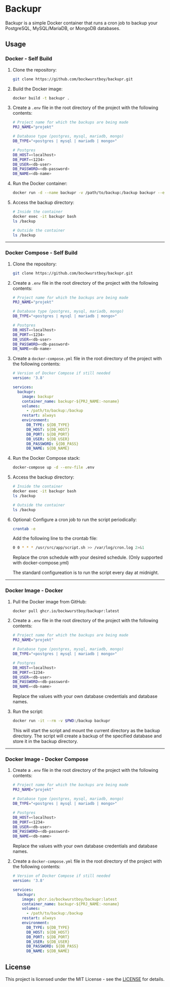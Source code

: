 # Backupr

Backupr is a simple Docker container that runs a cron job to backup your PostgreSQL, MySQL/MariaDB, or MongoDB databases.

## Usage

### Docker - Self Build

1. Clone the repository:

   ```bash
   git clone https://github.com/bockwurstboy/backupr.git
   ```

2. Build the Docker image:

   ```bash
   docker build -t backupr .
   ```

3. Create a `.env` file in the root directory of the project with the following contents:

   ```bash
   # Project name for which the backups are being made
   PRJ_NAME="projekt"

   # Database type (postgres, mysql, mariadb, mongo)
   DB_TYPE="<postgres | mysql | mariadb | mongo>"

   # Postgres
   DB_HOST=<localhost>
   DB_PORT=<1234>
   DB_USER=<db-user>
   DB_PASSWORD=<db-password>
   DB_NAME=<db-name>
   ```

4. Run the Docker container:

   ```bash
   docker run -d --name backupr -v /path/to/backup:/backup backupr --env-file .env
   ```

5. Access the backup directory:

   ```bash
   # Inside the container
   docker exec -it backupr bash
   ls /backup

   # Outside the container
   ls /backup
   ```

---

### Docker Compose - Self Build

1. Clone the repository:

   ```bash
   git clone https://github.com/bockwurstboy/backupr.git
   ```

2. Create a `.env` file in the root directory of the project with the following contents:

   ```bash
   # Project name for which the backups are being made
   PRJ_NAME="projekt"

   # Database type (postgres, mysql, mariadb, mongo)
   DB_TYPE="<postgres | mysql | mariadb | mongo>"

   # Postgres
   DB_HOST=<localhost>
   DB_PORT=<1234>
   DB_USER=<db-user>
   DB_PASSWORD=<db-password>
   DB_NAME=<db-name>
   ```

3. Create a `docker-compose.yml` file in the root directory of the project with the following contents:

   ```yaml
   # Version of Docker Compose if still needed
   version: '3.8'

   services:
     backupr:
       image: backupr
       container_name: backupr-${PRJ_NAME:-noname}
       volumes:
         - /path/to/backup:/backup
       restart: always
       environment:
         DB_TYPE: ${DB_TYPE}
         DB_HOST: ${DB_HOST}
         DB_PORT: ${DB_PORT}
         DB_USER: ${DB_USER}
         DB_PASSWORD: ${DB_PASS}
         DB_NAME: ${DB_NAME}
   ```

4. Run the Docker Compose stack:

   ```bash
   docker-compose up -d --env-file .env
   ```

5. Access the backup directory:

   ```bash
   # Inside the container
   docker exec -it backupr bash
   ls /backup

   # Outside the container
   ls /backup
   ```

6. Optional: Configure a cron job to run the script periodically:

   ```bash
   crontab -e
   ```

   Add the following line to the crontab file:

   ```bash
   0 0 * * * /usr/src/app/script.sh >> /var/log/cron.log 2>&1
   ```

   Replace the cron schedule with your desired schedule. (Only supported with docker-compose.yml)

   The standard configureation is to run the script every day at midnight.

---

### Docker Image - Docker

1. Pull the Docker image from GitHub:

   ```bash
   docker pull ghcr.io/bockwurstboy/backupr:latest
   ```

2. Create a `.env` file in the root directory of the project with the following contents:

   ```bash
   # Project name for which the backups are being made
   PRJ_NAME="projekt"

   # Database type (postgres, mysql, mariadb, mongo)
   DB_TYPE="<postgres | mysql | mariadb | mongo>"

   # Postgres
   DB_HOST=<localhost>
   DB_PORT=<1234>
   DB_USER=<db-user>
   DB_PASSWORD=<db-password>
   DB_NAME=<db-name>
   ```

   Replace the values with your own database credentials and database names.

3. Run the script:

   ```bash
   docker run -it --rm -v $PWD:/backup backupr
   ```

   This will start the script and mount the current directory as the backup directory. The script will create a backup of the specified database and store it in the backup directory.

---

### Docker Image - Docker Compose

1. Create a `.env` file in the root directory of the project with the following contents:

   ```bash
   # Project name for which the backups are being made
   PRJ_NAME="projekt"

   # Database type (postgres, mysql, mariadb, mongo)
   DB_TYPE="<postgres | mysql | mariadb | mongo>"

   # Postgres
   DB_HOST=<localhost>
   DB_PORT=<1234>
   DB_USER=<db-user>
   DB_PASSWORD=<db-password>
   DB_NAME=<db-name>
   ```

   Replace the values with your own database credentials and database names.

2. Create a `docker-compose.yml` file in the root directory of the project with the following contents:

   ```yaml
   # Version of Docker Compose if still needed
   version: '3.8'

   services:
     backupr:
       image: ghcr.io/bockwurstboy/backupr:latest
       container_name: backupr-${PRJ_NAME:-noname}
       volumes:
         - /path/to/backup:/backup
       restart: always
       environment:
         DB_TYPE: ${DB_TYPE}
         DB_HOST: ${DB_HOST}
         DB_PORT: ${DB_PORT}
         DB_USER: ${DB_USER}
         DB_PASSWORD: ${DB_PASS}
         DB_NAME: ${DB_NAME}
   ```

## License

This project is licensed under the MIT License - see the [LICENSE](https://opensource.org/license/mit) for details.
